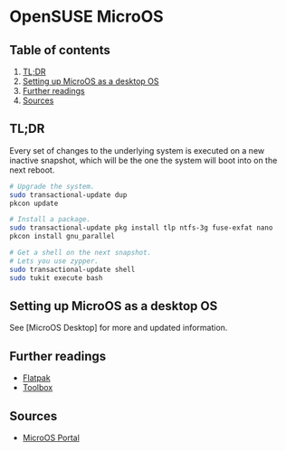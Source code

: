 # OpenSUSE MicroOS

## Table of contents <!-- omit in toc -->

1. [TL;DR](#tldr)
1. [Setting up MicroOS as a desktop OS](#setting-up-microos-as-a-desktop-os)
1. [Further readings](#further-readings)
1. [Sources](#sources)

## TL;DR

Every set of changes to the underlying system is executed on a new inactive snapshot, which will be the one the system will boot into on the next reboot.

```sh
# Upgrade the system.
sudo transactional-update dup
pkcon update

# Install a package.
sudo transactional-update pkg install tlp ntfs-3g fuse-exfat nano
pkcon install gnu_parallel

# Get a shell on the next snapshot.
# Lets you use zypper.
sudo transactional-update shell
sudo tukit execute bash
```

## Setting up MicroOS as a desktop OS

See [MicroOS Desktop] for more and updated information.

## Further readings

- [Flatpak]
- [Toolbox]

## Sources

- [MicroOS Portal]

<!--
  References
  -->

<!-- Upstream -->
[microos portal]: https://en.opensuse.org/Portal:MicroOS

<!-- Knowledge base -->
[flatpak]: flatpak.md
[toolbox]: toolbox.md
